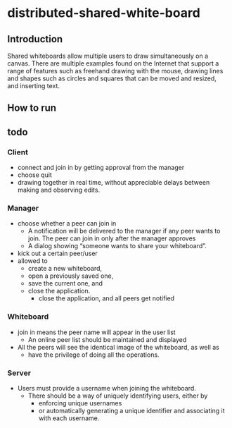 # distributed-shared-white-board

## Introduction
Shared whiteboards allow multiple users to draw simultaneously on a canvas. There are multiple examples found on the Internet that support a range of features such as freehand drawing with the mouse, drawing lines and shapes such as circles and squares that can be moved and resized, and inserting text.

## How to run

## todo
### Client
- connect and join in by getting approval from the manager
- choose quit
- drawing together in real time, without appreciable delays between making and observing edits.

### Manager
- choose whether a peer can join in
    - A notification will be delivered to the manager if any peer wants to join. The peer can join in only after the manager approves
    - A dialog showing “someone wants to share your whiteboard”.
- kick out a certain peer/user
- allowed to 
    - create a new whiteboard, 
    - open a previously saved one, 
    - save the current one, and 
    - close the application.
        - close the application, and all peers get notified

### Whiteboard
- join in means the peer name will appear in the user list
    - An online peer list should be maintained and displayed
- All the peers will see the identical image of the whiteboard, as well as 
    - have the privilege of doing all the operations.

### Server
- Users must provide a username when joining the whiteboard. 
    - There should be a way of uniquely identifying users, either by 
        - enforcing unique usernames 
        - or automatically generating a unique identifier and associating it with each username.
